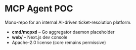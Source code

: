 
# MCP Agent POC

Mono-repo for an internal AI-driven ticket-resolution platform.

* **cmd/mcpxd** – Go aggregator daemon placeholder  
* **web/** – Next.js dev console  
* Apache-2.0 license (core remains permissive)
